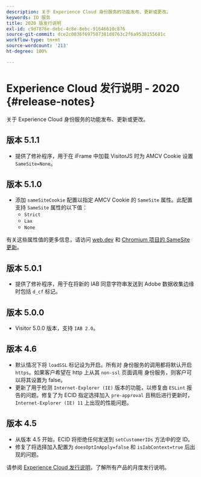```yaml
---
description: 关于 Experience Cloud 身份服务的功能发布、更新或更改。
keywords: ID 服务
title: 2020 版发行说明
exl-id: c9d7876e-debc-4c8e-8ebc-91646610c876
source-git-commit: dce2c0036f697507381d0763c2f6a9538155681c
workflow-type: tm+mt
source-wordcount: '213'
ht-degree: 100%

---
```


# Experience Cloud 发行说明 - 2020 {#release-notes}

关于 Experience Cloud 身份服务的功能发布、更新或更改。

## 版本 5.1.1

* 提供了修补程序，用于在 iFrame 中加载 VisitorJS 时为 AMCV Cookie 设置 `SameSite=None`。

## 版本 5.1.0

* 添加 `sameSiteCookie` 配置以指定 AMCV Cookie 的 `SameSite` 属性。此配置支持 `SameSite` 属性的以下值：
   * `Strict`
   * `Lax`
   * `None`

有关这些属性值的更多信息，请访问 [web.dev](https://web.dev/samesite-cookies-explained/) 和 [Chromium 项目的 SameSite 更新](https://www.chromium.org/updates/same-site/)。

## 版本 5.0.1

* 提供了修补程序，用于在将新的 IAB 同意字符串发送到 Adobe 数据收集边缘时包括 `d_cf` 标记。

## 版本 5.0.0

* Visitor 5.0.0 版本，支持 `IAB 2.0`。

## 版本 4.6

* 默认情况下将 `loadSSL` 标记设为开启。所有对 身份服务的调用都将默认开启 `https`。如果客户希望在 http 上从其 `non-ssl` 页面调用 身份服务，则客户可以将其设置为 false。
* 更新了用于检测 `Internet-Explorer (IE)` 版本的功能，以修复由 `ESLint` 报告的问题。修复了为 ECID 指定选择加入 `pre-approval` 且稍后进行更新时，`Internet-Explorer (IE) 11` 上出现的性能问题。

## 版本 4.5

* 从版本 4.5 开始，ECID 将拒绝任何发送到 `setCustomerIDs` 方法中的空 ID。
* 修复了将选择加入配置为 `doesOptInApply=false` 和 `isIabContext=true` 后出现的问题。

请参阅 [Experience Cloud 发行说明](https://experienceleague.adobe.com/docs/release-notes/experience-cloud/current.html?lang=zh-Hans)，了解所有产品的月度发行说明。
